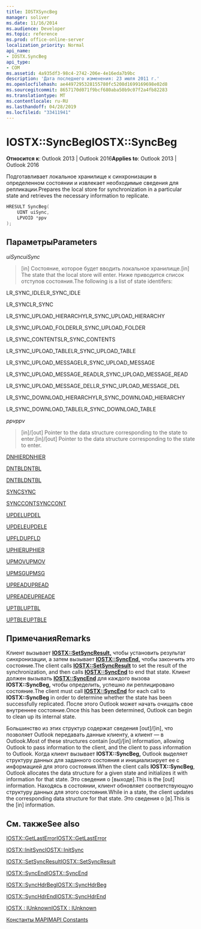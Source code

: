 ```yaml
---
title: IOSTXSyncBeg
manager: soliver
ms.date: 11/16/2014
ms.audience: Developer
ms.topic: reference
ms.prod: office-online-server
localization_priority: Normal
api_name:
- IOSTX.SyncBeg
api_type:
- COM
ms.assetid: 4a935df3-98c4-2742-206e-4e16eda7b9bc
description: 'Дата последнего изменения: 23 июля 2011 г.'
ms.openlocfilehash: ae4497295328155780fc5208d1699169698e02d8
ms.sourcegitcommit: 8657170d071f9bcf680aba50b9c07f2a4fb82283
ms.translationtype: MT
ms.contentlocale: ru-RU
ms.lasthandoff: 04/28/2019
ms.locfileid: "33411941"
---
```

# <a name="iostxsyncbeg"></a><span data-ttu-id="c2efa-103">IOSTX::SyncBeg</span><span class="sxs-lookup"><span data-stu-id="c2efa-103">IOSTX::SyncBeg</span></span>

  
  
<span data-ttu-id="c2efa-104">**Относится к**: Outlook 2013 | Outlook 2016</span><span class="sxs-lookup"><span data-stu-id="c2efa-104">**Applies to**: Outlook 2013 | Outlook 2016</span></span> 
  
<span data-ttu-id="c2efa-105">Подготавливает локальное хранилище к синхронизации в определенном состоянии и извлекает необходимые сведения для репликации.</span><span class="sxs-lookup"><span data-stu-id="c2efa-105">Prepares the local store for synchronization in a particular state and retrieves the necessary information to replicate.</span></span>
  
```cpp
HRESULT SyncBeg( 
    UINT uiSync, 
    LPVOID *ppv 
);
```

## <a name="parameters"></a><span data-ttu-id="c2efa-106">Параметры</span><span class="sxs-lookup"><span data-stu-id="c2efa-106">Parameters</span></span>

 <span data-ttu-id="c2efa-107">_uiSync_</span><span class="sxs-lookup"><span data-stu-id="c2efa-107">_uiSync_</span></span>
  
>  <span data-ttu-id="c2efa-108">[in] Состояние, которое будет вводить локальное хранилище.</span><span class="sxs-lookup"><span data-stu-id="c2efa-108">[in] The state that the local store will enter.</span></span> <span data-ttu-id="c2efa-109">Ниже приводится список отступов состояния.</span><span class="sxs-lookup"><span data-stu-id="c2efa-109">The following is a list of state identifers:</span></span> 
    
<span data-ttu-id="c2efa-110">LR_SYNC_IDLE</span><span class="sxs-lookup"><span data-stu-id="c2efa-110">LR_SYNC_IDLE</span></span>
  
> 
    
<span data-ttu-id="c2efa-111">LR_SYNC</span><span class="sxs-lookup"><span data-stu-id="c2efa-111">LR_SYNC</span></span>
  
> 
    
<span data-ttu-id="c2efa-112">LR_SYNC_UPLOAD_HIERARCHY</span><span class="sxs-lookup"><span data-stu-id="c2efa-112">LR_SYNC_UPLOAD_HIERARCHY</span></span>
  
> 
    
<span data-ttu-id="c2efa-113">LR_SYNC_UPLOAD_FOLDER</span><span class="sxs-lookup"><span data-stu-id="c2efa-113">LR_SYNC_UPLOAD_FOLDER</span></span>
  
> 
    
<span data-ttu-id="c2efa-114">LR_SYNC_CONTENTS</span><span class="sxs-lookup"><span data-stu-id="c2efa-114">LR_SYNC_CONTENTS</span></span>
  
> 
    
<span data-ttu-id="c2efa-115">LR_SYNC_UPLOAD_TABLE</span><span class="sxs-lookup"><span data-stu-id="c2efa-115">LR_SYNC_UPLOAD_TABLE</span></span>
  
> 
    
<span data-ttu-id="c2efa-116">LR_SYNC_UPLOAD_MESSAGE</span><span class="sxs-lookup"><span data-stu-id="c2efa-116">LR_SYNC_UPLOAD_MESSAGE</span></span>
  
> 
    
<span data-ttu-id="c2efa-117">LR_SYNC_UPLOAD_MESSAGE_READ</span><span class="sxs-lookup"><span data-stu-id="c2efa-117">LR_SYNC_UPLOAD_MESSAGE_READ</span></span>
  
> 
    
<span data-ttu-id="c2efa-118">LR_SYNC_UPLOAD_MESSAGE_DEL</span><span class="sxs-lookup"><span data-stu-id="c2efa-118">LR_SYNC_UPLOAD_MESSAGE_DEL</span></span>
  
> 
    
<span data-ttu-id="c2efa-119">LR_SYNC_DOWNLOAD_HIERARCHY</span><span class="sxs-lookup"><span data-stu-id="c2efa-119">LR_SYNC_DOWNLOAD_HIERARCHY</span></span>
  
> 
    
<span data-ttu-id="c2efa-120">LR_SYNC_DOWNLOAD_TABLE</span><span class="sxs-lookup"><span data-stu-id="c2efa-120">LR_SYNC_DOWNLOAD_TABLE</span></span>
  
> 
    
 <span data-ttu-id="c2efa-121">_ppv_</span><span class="sxs-lookup"><span data-stu-id="c2efa-121">_ppv_</span></span>
  
>  <span data-ttu-id="c2efa-122">[in]/[out] Pointer to the data structure corresponding to the state to enter.</span><span class="sxs-lookup"><span data-stu-id="c2efa-122">[in]/[out] Pointer to the data structure corresponding to the state to enter.</span></span> 
    
[<span data-ttu-id="c2efa-123">DNHIER</span><span class="sxs-lookup"><span data-stu-id="c2efa-123">DNHIER</span></span>](dnhier.md)
  
> 
    
[<span data-ttu-id="c2efa-124">DNTBL</span><span class="sxs-lookup"><span data-stu-id="c2efa-124">DNTBL</span></span>](dntbl.md)
  
> 
    
[<span data-ttu-id="c2efa-125">DNTBL</span><span class="sxs-lookup"><span data-stu-id="c2efa-125">DNTBL</span></span>](dntbl.md)
  
> 
    
[<span data-ttu-id="c2efa-126">SYNC</span><span class="sxs-lookup"><span data-stu-id="c2efa-126">SYNC</span></span>](sync.md)
  
> 
    
[<span data-ttu-id="c2efa-127">SYNCCONT</span><span class="sxs-lookup"><span data-stu-id="c2efa-127">SYNCCONT</span></span>](synccont.md)
  
> 
    
[<span data-ttu-id="c2efa-128">UPDEL</span><span class="sxs-lookup"><span data-stu-id="c2efa-128">UPDEL</span></span>](updel.md)
  
> 
    
[<span data-ttu-id="c2efa-129">UPDELE</span><span class="sxs-lookup"><span data-stu-id="c2efa-129">UPDELE</span></span>](updele.md)
  
> 
    
[<span data-ttu-id="c2efa-130">UPFLD</span><span class="sxs-lookup"><span data-stu-id="c2efa-130">UPFLD</span></span>](upfld.md)
  
> 
    
[<span data-ttu-id="c2efa-131">UPHIER</span><span class="sxs-lookup"><span data-stu-id="c2efa-131">UPHIER</span></span>](uphier.md)
  
> 
    
[<span data-ttu-id="c2efa-132">UPMOV</span><span class="sxs-lookup"><span data-stu-id="c2efa-132">UPMOV</span></span>](upmov.md)
  
> 
    
[<span data-ttu-id="c2efa-133">UPMSG</span><span class="sxs-lookup"><span data-stu-id="c2efa-133">UPMSG</span></span>](upmsg.md)
  
> 
    
[<span data-ttu-id="c2efa-134">UPREAD</span><span class="sxs-lookup"><span data-stu-id="c2efa-134">UPREAD</span></span>](upread.md)
  
> 
    
[<span data-ttu-id="c2efa-135">UPREADE</span><span class="sxs-lookup"><span data-stu-id="c2efa-135">UPREADE</span></span>](upreade.md)
  
> 
    
[<span data-ttu-id="c2efa-136">UPTBL</span><span class="sxs-lookup"><span data-stu-id="c2efa-136">UPTBL</span></span>](uptbl.md)
  
> 
    
[<span data-ttu-id="c2efa-137">UPTBLE</span><span class="sxs-lookup"><span data-stu-id="c2efa-137">UPTBLE</span></span>](uptble.md)
  
> 
    
## <a name="remarks"></a><span data-ttu-id="c2efa-138">Примечания</span><span class="sxs-lookup"><span data-stu-id="c2efa-138">Remarks</span></span>

<span data-ttu-id="c2efa-139">Клиент вызывает **[IOSTX::SetSyncResult,](iostx-setsyncresult.md)** чтобы установить результат синхронизации, а затем вызывает **[IOSTX::SyncEnd,](iostx-syncend.md)** чтобы закончить это состояние.</span><span class="sxs-lookup"><span data-stu-id="c2efa-139">The client calls **[IOSTX::SetSyncResult](iostx-setsyncresult.md)** to set the result of the synchronization, and then calls **[IOSTX::SyncEnd](iostx-syncend.md)** to end that state.</span></span> <span data-ttu-id="c2efa-140">Клиент должен вызывать **[IOSTX::SyncEnd](iostx-syncend.md)** для каждого вызова **IOSTX::SyncBeg,** чтобы определить, успешно ли реплицировано состояние.</span><span class="sxs-lookup"><span data-stu-id="c2efa-140">The client must call **[IOSTX::SyncEnd](iostx-syncend.md)** for each call to **IOSTX::SyncBeg** in order to determine whether the state has been successfully replicated.</span></span> <span data-ttu-id="c2efa-141">После этого Outlook может начать очищать свое внутреннее состояние.</span><span class="sxs-lookup"><span data-stu-id="c2efa-141">Once this has been determined, Outlook can begin to clean up its internal state.</span></span> 
  
<span data-ttu-id="c2efa-142">Большинство из этих структур содержат сведения [out]/[in], что позволяет Outlook передавать данные клиенту, а клиент — в Outlook.</span><span class="sxs-lookup"><span data-stu-id="c2efa-142">Most of these structures contain [out]/[in] information, allowing Outlook to pass information to the client, and the client to pass information to Outlook.</span></span> <span data-ttu-id="c2efa-143">Когда клиент вызывает **IOSTX::SyncBeg,** Outlook выделяет структуру данных для заданного состояния и инициализирует ее с информацией для этого состояния.</span><span class="sxs-lookup"><span data-stu-id="c2efa-143">When the client calls **IOSTX::SyncBeg**, Outlook allocates the data structure for a given state and initializes it with information for that state.</span></span> <span data-ttu-id="c2efa-144">Это сведения о [выходе].</span><span class="sxs-lookup"><span data-stu-id="c2efa-144">This is the [out] information.</span></span> <span data-ttu-id="c2efa-145">Находясь в состоянии, клиент обновляет соответствующую структуру данных для этого состояния.</span><span class="sxs-lookup"><span data-stu-id="c2efa-145">While in a state, the client updates the corresponding data structure for that state.</span></span> <span data-ttu-id="c2efa-146">Это сведения о [в].</span><span class="sxs-lookup"><span data-stu-id="c2efa-146">This is the [in] information.</span></span> 
  
## <a name="see-also"></a><span data-ttu-id="c2efa-147">См. также</span><span class="sxs-lookup"><span data-stu-id="c2efa-147">See also</span></span>



[<span data-ttu-id="c2efa-148">IOSTX::GetLastError</span><span class="sxs-lookup"><span data-stu-id="c2efa-148">IOSTX::GetLastError</span></span>](iostx-getlasterror.md)
  
[<span data-ttu-id="c2efa-149">IOSTX::InitSync</span><span class="sxs-lookup"><span data-stu-id="c2efa-149">IOSTX::InitSync</span></span>](iostx-initsync.md)
  
[<span data-ttu-id="c2efa-150">IOSTX::SetSyncResult</span><span class="sxs-lookup"><span data-stu-id="c2efa-150">IOSTX::SetSyncResult</span></span>](iostx-setsyncresult.md)
  
[<span data-ttu-id="c2efa-151">IOSTX::SyncEnd</span><span class="sxs-lookup"><span data-stu-id="c2efa-151">IOSTX::SyncEnd</span></span>](iostx-syncend.md)
  
[<span data-ttu-id="c2efa-152">IOSTX::SyncHdrBeg</span><span class="sxs-lookup"><span data-stu-id="c2efa-152">IOSTX::SyncHdrBeg</span></span>](iostx-synchdrbeg.md)
  
[<span data-ttu-id="c2efa-153">IOSTX::SyncHdrEnd</span><span class="sxs-lookup"><span data-stu-id="c2efa-153">IOSTX::SyncHdrEnd</span></span>](iostx-synchdrend.md)
  
[<span data-ttu-id="c2efa-154">IOSTX : IUnknown</span><span class="sxs-lookup"><span data-stu-id="c2efa-154">IOSTX : IUnknown</span></span>](iostxiunknown.md)


[<span data-ttu-id="c2efa-155">Константы MAPI</span><span class="sxs-lookup"><span data-stu-id="c2efa-155">MAPI Constants</span></span>](mapi-constants.md)

